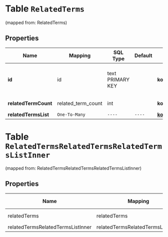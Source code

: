 
# Table `RelatedTerms`
(mapped from: RelatedTerms)

## Properties
Name | Mapping | SQL Type | Default | Type | Description | Notes
---- | ------- | -------- | ------- | ---- | ----------- | -----
**id** | id | text PRIMARY KEY |  | **kotlin.String** | First input term. For example, if you pass \&quot;?terms&#x3D;clothes,workout\&quot;, then id will be \&quot;clothes\&quot; |  [optional]
**relatedTermCount** | related_term_count | int |  | **kotlin.Int** | Total number of related terms returned |  [optional]
**relatedTermsList** | `One-To-Many` | `----` | `----`  | [**kotlin.Array&lt;RelatedTermsRelatedTermsListInner&gt;**](RelatedTermsRelatedTermsListInner.md) | The id of the advertiser. |  [optional]




# **Table `RelatedTermsRelatedTermsRelatedTermsListInner`**
(mapped from: RelatedTermsRelatedTermsRelatedTermsListInner)

## Properties
Name | Mapping | SQL Type | Default | Type | Description | Notes
---- | ------- | -------- | ------- | ---- | ----------- | -----
relatedTerms | relatedTerms | long | | kotlin.Long | Primary Key | *one*
relatedTermsRelatedTermsListInner | relatedTermsRelatedTermsListInner | long | | kotlin.Long | Foreign Key | *many*



